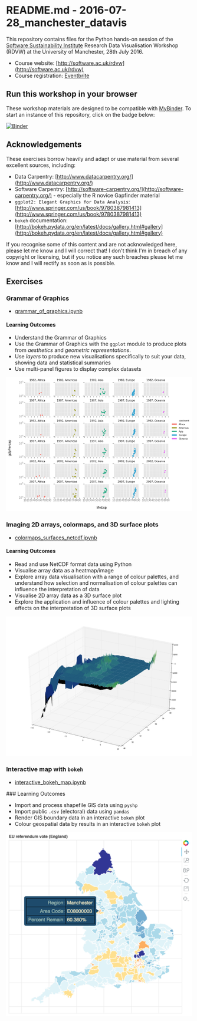 # README.md - 2016-07-28_manchester_datavis

This repository contains files for the Python hands-on session of the [Software Sustainability Institute](http://software.ac.uk/) Research Data Visualisation Workshop (RDVW) at the University of Manchester, 28th July 2016.

* Course website: [http://software.ac.uk/rdvw](http://software.ac.uk/rdvw)
* Course registration: [Eventbrite](http://www.eventbrite.com/e/research-data-visualisation-workshop-rdvw-tickets-25927808774?aff=SSILandingPage)

## Run this workshop in your browser

These workshop materials are designed to be compatible with [MyBinder](mybinder.org). To start an instance of this repository, click on the badge below:

[![Binder](http://mybinder.org/badge.svg)](http://mybinder.org/repo/widdowquinn/Teaching-Data-Visualisation)

## Acknowledgements

These exercises borrow heavily and adapt or use material from several excellent sources, including:

* Data Carpentry: [http://www.datacarpentry.org/](http://www.datacarpentry.org/)
* Software Carpentry: [http://software-carpentry.org/](http://software-carpentry.org/) - especially the R novice Gapfinder material
* `ggplot2: Elegant Graphics for Data Analysis`: [http://www.springer.com/us/book/9780387981413](http://www.springer.com/us/book/9780387981413)
* `bokeh` documentation: [http://bokeh.pydata.org/en/latest/docs/gallery.html#gallery](http://bokeh.pydata.org/en/latest/docs/gallery.html#gallery)


If you recognise some of this content and are not acknowledged here, please let me know and I will correct that! I don't think I'm in breach of any copyright or licensing, but if you notice any such breaches please let me know and I will rectify as soon as is possible.

## Exercises

### Grammar of Graphics

* [grammar_of_graphics.ipynb](exercises/grammar_of_graphics/grammar_of_graphics.ipynb)

#### Learning Outcomes

* Understand the Grammar of Graphics
* Use the Grammar of Graphics with the `ggplot` module to produce plots from *aesthetics* and *geometric representations*.
* Use *layers* to produce new visualisations specifically to suit your data, showing data and statistical summaries
* Use multi-panel figures to display complex datasets

![grammar of graphics example](exercises/grammar_of_graphics/images/gog.png)

### Imaging 2D arrays, colormaps, and 3D surface plots

* [colormaps_surfaces_netcdf.ipynb](exercises/colormaps_surfaces_netcdf/colormaps_surfaces_netcdf.ipynb)

#### Learning Outcomes

* Read and use NetCDF format data using Python
* Visualise array data as a heatmap/image
* Explore array data visualisation with a range of colour palettes, and understand how selection and normalisation of colour palettes can influence the interpretation of data
* Visualise 2D array data as a 3D surface plot
* Explore the application and influence of colour palettes and lighting effects on the interpretation of 3D surface plots

![3D surface plot](exercises/colormaps_surfaces_netcdf/images/intro_image.png)

### Interactive map with `bokeh`

* [interactive_bokeh_map.ipynb](exercises/interactive_bokeh_map/interactive_bokeh_map.ipynb)

### Learning Outcomes

* Import and process shapefile GIS data using `pyshp`
* Import public `.csv` (electoral) data using `pandas`
* Render GIS boundary data in an interactive `bokeh` plot
* Colour geospatial data by results in an interactive `bokeh` plot

![interactive map screenshot](exercises/interactive_bokeh_map/images/eu_ref_manchester.png)